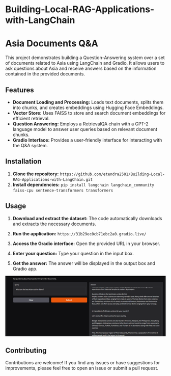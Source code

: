 # Building-Local-RAG-Applications-with-LangChain

# Asia Documents Q&A

This project demonstrates building a Question-Answering system over a set of documents related to Asia using LangChain and Gradio. It allows users to ask questions about Asia and receive answers based on the information contained in the provided documents.

## Features

- **Document Loading and Processing:** Loads text documents, splits them into chunks, and creates embeddings using Hugging Face Embeddings.
- **Vector Store:** Uses FAISS to store and search document embeddings for efficient retrieval.
- **Question Answering:** Employs a RetrievalQA chain with a GPT-2 language model to answer user queries based on relevant document chunks.
- **Gradio Interface:** Provides a user-friendly interface for interacting with the Q&A system.

## Installation

1. **Clone the repository:** `` https://github.com/etendra2501/Building-Local-RAG-Applications-with-LangChain.git ``
2. **Install dependencies:** `` pip install langchain langchain_community faiss-cpu sentence-transformers transformers ``

## Usage

1. **Download and extract the dataset:** The code automatically downloads and extracts the necessary documents.
2. **Run the application:** ``https://31b29ec0cb71ebc2a0.gradio.live/ `` 

3. **Access the Gradio interface:** Open the provided URL in your browser.
4. **Enter your question:** Type your question in the input box.
5. **Get the answer:** The answer will be displayed in the output box and Gradio app.

![Alt text](https://raw.githubusercontent.com/etendra2501/Building-Local-RAG-Applications-with-LangChain/main/Image/gradio%20demo%20img.png)


## Contributing

Contributions are welcome! If you find any issues or have suggestions for improvements, please feel free to open an issue or submit a pull request.
